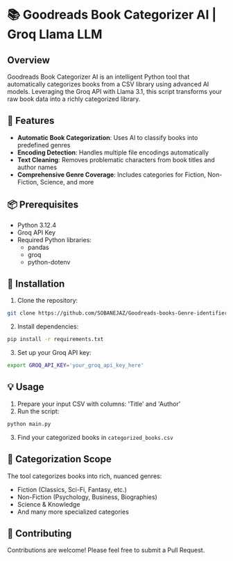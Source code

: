# 📚 Goodreads Book Categorizer AI | Groq Llama LLM

## Overview

Goodreads Book Categorizer AI is an intelligent Python tool that automatically categorizes books from a CSV library using advanced AI models. Leveraging the Groq API with Llama 3.1, this script transforms your raw book data into a richly categorized library.

## 🌟 Features

- **Automatic Book Categorization**: Uses AI to classify books into predefined genres
- **Encoding Detection**: Handles multiple file encodings automatically
- **Text Cleaning**: Removes problematic characters from book titles and author names
- **Comprehensive Genre Coverage**: Includes categories for Fiction, Non-Fiction, Science, and more

## 📦 Prerequisites

- Python 3.12.4
- Groq API Key
- Required Python libraries:
  - pandas
  - groq
  - python-dotenv

## 🚀 Installation

1. Clone the repository:
```bash
git clone https://github.com/SOBANEJAZ/Goodreads-books-Genre-identifier-AI.git
```

2. Install dependencies:
```bash
pip install -r requirements.txt
```

3. Set up your Groq API key:
```bash
export GROQ_API_KEY='your_groq_api_key_here'
```

## 💡 Usage

1. Prepare your input CSV with columns: 'Title' and 'Author'
2. Run the script:
```bash
python main.py
```
3. Find your categorized books in `categorized_books.csv`

## 🎯 Categorization Scope

The tool categorizes books into rich, nuanced genres:
- Fiction (Classics, Sci-Fi, Fantasy, etc.)
- Non-Fiction (Psychology, Business, Biographies)
- Science & Knowledge
- And many more specialized categories

## 🤝 Contributing

Contributions are welcome! Please feel free to submit a Pull Request.

